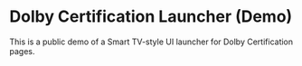 # Dolby Certification Launcher (Demo)

This is a public demo of a Smart TV-style UI launcher for Dolby Certification pages.
